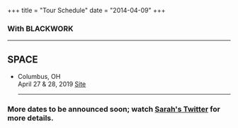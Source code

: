 +++
title = "Tour Schedule"
date = "2014-04-09"
+++

### With BLACKWORK

**********************

## SPACE  
* Columbus, OH   
  April 27 & 28, 2019
  [Site](http://www.backporchcomics.com/space.htm)

  **********************

### More dates to be announced soon; watch [Sarah's Twitter](http://twitter.com/sarahallenreed) for more details.
